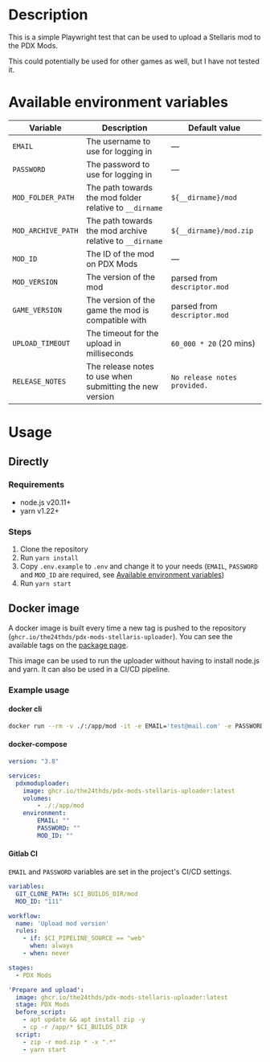 # Description

This is a simple Playwright test that can be used to upload a Stellaris mod to the PDX Mods.

This could potentially be used for other games as well, but I have not tested it.

# Available environment variables

| Variable | Description | Default value |
| -------- | ----------- | ------------- |
| `EMAIL` | The username to use for logging in | — |
| `PASSWORD` | The password to use for logging in | — |
| `MOD_FOLDER_PATH` | The path towards the mod folder relative to `__dirname` | `${__dirname}/mod` |
| `MOD_ARCHIVE_PATH` | The path towards the mod archive relative to `__dirname` | `${__dirname}/mod.zip` |
| `MOD_ID` | The ID of the mod on PDX Mods | — |
| `MOD_VERSION` | The version of the mod | parsed from `descriptor.mod` |
| `GAME_VERSION` | The version of the game the mod is compatible with | parsed from `descriptor.mod` |
| `UPLOAD_TIMEOUT` | The timeout for the upload in milliseconds | `60_000 * 20` (20 mins) |
| `RELEASE_NOTES` | The release notes to use when submitting the new version | `No release notes provided.` |



# Usage

## Directly

### Requirements

- node.js v20.11+
- yarn v1.22+

### Steps

1. Clone the repository
2. Run `yarn install`
3. Copy `.env.example` to `.env` and change it to your needs (`EMAIL`, `PASSWORD` and `MOD_ID` are required, see [Available environment variables](#available-environment-variables))
4. Run `yarn start`

## Docker image

A docker image is built every time a new tag is pushed to the repository (`ghcr.io/the24thds/pdx-mods-stellaris-uploader`). You can see the available tags on the [package page](https://github.com/The24thDS/pdx-mods-stellaris-uploader/pkgs/container/pdx-mods-stellaris-uploader).

This image can be used to run the uploader without having to install node.js and yarn. It can also be used in a CI/CD pipeline.

### Example usage

#### docker cli

```bash
docker run --rm -v ./:/app/mod -it -e EMAIL='test@mail.com' -e PASSWORD="fakePass" -e MOD_ID="111" pdxmoduploader yarn start
```

#### docker-compose

```yaml
version: "3.8"

services:
  pdxmoduploader:
    image: ghcr.io/the24thds/pdx-mods-stellaris-uploader:latest
    volumes:
        - ./:/app/mod
    environment:
        EMAIL: ""
        PASSWORD: ""
        MOD_ID: ""
```


#### Gitlab CI

`EMAIL` and `PASSWORD` variables are set in the project's CI/CD settings.

```yaml
variables:
  GIT_CLONE_PATH: $CI_BUILDS_DIR/mod
  MOD_ID: "111"

workflow:
  name: 'Upload mod version'
  rules:
    - if: $CI_PIPELINE_SOURCE == "web"
      when: always
    - when: never

stages:
  - PDX Mods

'Prepare and upload':
  image: ghcr.io/the24thds/pdx-mods-stellaris-uploader:latest
  stage: PDX Mods
  before_script:
    - apt update && apt install zip -y
    - cp -r /app/* $CI_BUILDS_DIR
  script:
    - zip -r mod.zip * -x ".*"
    - yarn start
```
